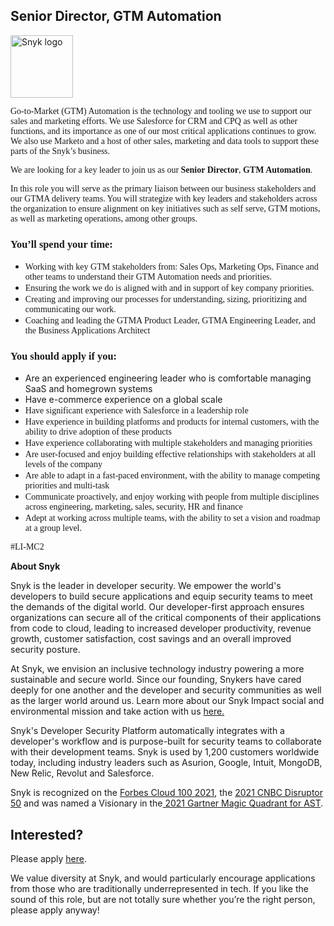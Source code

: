 Senior Director, GTM Automation
---

<img src="https://res.cloudinary.com/snyk/image/upload/v1537345894/press-kit/brand/logo-black.png" width="100" alt="Snyk logo" />

<p><span style="font-weight: 400; font-family: georgia, palatino, serif;">Go-to-Market (GTM) Automation is the technology and tooling we use to support our sales and marketing efforts. We use Salesforce for CRM and CPQ as well as other functions, and its importance as one of our most critical applications continues to grow. We also use Marketo and a host of other sales, marketing and data tools to support these parts of the Snyk’s business.</span></p>
<p><span style="font-family: georgia, palatino, serif;"><span style="font-weight: 400;">We are looking for a key leader to join us as our </span><strong>Senior Director</strong><span style="font-weight: 400;">, </span><strong>GTM Automation</strong><span style="font-weight: 400;">. </span></span></p>
<p><span style="font-family: georgia, palatino, serif;"><span style="font-weight: 400;">In this role you will serve as the primary liaison between our business stakeholders and our GTMA delivery teams. You will strategize with key leaders and stakeholders across the organization to ensure alignment on key initiatives such as self serve, GTM motions, as well as marketing operations, among other groups.&nbsp;</span></span></p>
<h3><span style="font-family: georgia, palatino, serif;"><strong>You’ll spend your time:</strong></span></h3>
<ul>
<li style="font-weight: 400;"><span style="font-weight: 400; font-family: georgia, palatino, serif;">Working with key GTM stakeholders from: Sales Ops, Marketing Ops, Finance and other teams to understand their GTM Automation needs and priorities.</span></li>
<li style="font-weight: 400;"><span style="font-weight: 400; font-family: georgia, palatino, serif;">Ensuring the work we do is aligned with and in support of key company priorities.</span></li>
<li style="font-weight: 400;"><span style="font-weight: 400; font-family: georgia, palatino, serif;">Creating and improving our processes for understanding, sizing, prioritizing and communicating our work.</span></li>
<li style="font-weight: 400;"><span style="font-weight: 400; font-family: georgia, palatino, serif;">Coaching and leading the GTMA Product Leader, GTMA Engineering Leader, and the Business Applications Architect&nbsp;</span></li>
</ul>
<h3><span style="font-family: georgia, palatino, serif;"><strong>You should apply if you:</strong></span></h3>
<ul>
<li style="font-weight: 400;"><span style="font-weight: 400;">Are an experienced engineering leader who is comfortable managing SaaS and homegrown systems</span></li>
<li style="font-weight: 400;"><span style="font-weight: 400;">Have e-commerce experience on a global scale</span></li>
<li style="font-weight: 400;"><span style="font-weight: 400; font-family: georgia, palatino, serif;">Have significant experience with Salesforce in a leadership role</span></li>
<li style="font-weight: 400;"><span style="font-weight: 400; font-family: georgia, palatino, serif;">Have experience in building platforms and products for internal customers, with the ability to drive adoption of these products</span></li>
<li style="font-weight: 400;"><span style="font-weight: 400; font-family: georgia, palatino, serif;">Have experience collaborating with multiple stakeholders and managing priorities</span></li>
<li style="font-weight: 400;"><span style="font-weight: 400; font-family: georgia, palatino, serif;">Are user-focused and enjoy building effective relationships with stakeholders at all levels of the company</span></li>
<li style="font-weight: 400;"><span style="font-weight: 400; font-family: georgia, palatino, serif;">Are able to adapt in a fast-paced environment, with the ability to manage competing priorities and multi-task</span></li>
<li style="font-weight: 400;"><span style="font-weight: 400; font-family: georgia, palatino, serif;">Communicate proactively, and enjoy working with people from multiple disciplines across engineering, marketing, sales, security, HR and finance</span></li>
<li style="font-weight: 400;"><span style="font-weight: 400; font-family: georgia, palatino, serif;">Adept at working across multiple teams, with the ability to set a vision and roadmap at a group level.</span></li>
</ul>
<p><span style="font-weight: 400; font-family: georgia, palatino, serif;">#LI-MC2</span></p><div class="content-conclusion"><p><strong>About Snyk</strong></p>
<p><span style="font-weight: 400;">Snyk is the leader in developer security. We empower the world's developers to build secure applications and equip security teams to meet the demands of the digital world. Our developer-first approach ensures organizations can secure all of the critical components of their applications from code to cloud, leading to increased developer productivity, revenue growth, customer satisfaction, cost savings and an overall improved security posture.&nbsp;</span></p>
<p><span style="font-weight: 400;">At Snyk, we envision an inclusive technology industry powering a more sustainable and secure world.</span> <span style="font-weight: 400;">Since our founding, Snykers have cared deeply for one another and the developer and security communities as well as the larger world around us. Learn more about our Snyk Impact social and environmental mission and take action with us </span><a href="https://snyk.io/about/snyk-impact/"><span style="font-weight: 400;">here.</span></a></p>
<p><span style="font-weight: 400;">Snyk's Developer Security Platform automatically integrates with a developer's workflow and is purpose-built for security teams to collaborate with their development teams. Snyk is used by 1,200 customers worldwide today, including industry leaders such as Asurion, Google, Intuit, MongoDB, New Relic, Revolut and Salesforce.</span></p>
<p><span style="font-weight: 400;">Snyk is recognized on the </span><a href="https://www.forbes.com/cloud100/#6f24b5ba5f94"><span style="font-weight: 400;">Forbes Cloud 100 2021</span></a><span style="font-weight: 400;">, the </span><a href="https://www.cnbc.com/2021/05/25/these-are-the-2021-cnbc-disruptor-50-companies.html"><span style="font-weight: 400;">2021 CNBC Disruptor 50</span></a><span style="font-weight: 400;"> and was named a Visionary in the</span><a href="https://snyk.io/blog/snyk-visionary-2021-gartner-magic-quadrant-for-ast/"><span style="font-weight: 400;"> 2021 Gartner Magic Quadrant for AST</span></a><span style="font-weight: 400;">.</span></p></div>

Interested?
---

Please apply [here](https://boards.greenhouse.io/snyk/jobs/6006609002#app).

We value diversity at Snyk, and would particularly encourage applications from those who are traditionally underrepresented in tech.
If you like the sound of this role, but are not totally sure whether you’re the right person, please apply anyway!
